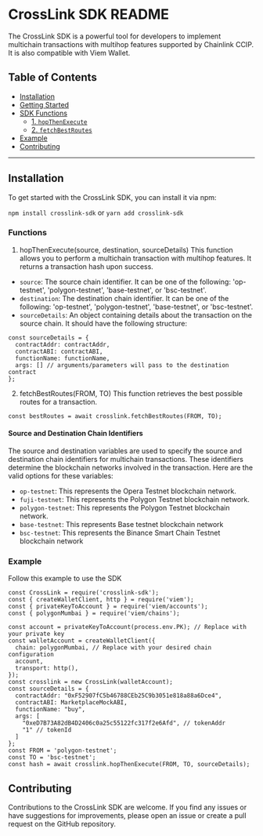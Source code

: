 # CrossLink SDK README

The CrossLink SDK is a powerful tool for developers to implement multichain transactions with multihop features supported by Chainlink CCIP. It is also compatible with Viem Wallet.

## Table of Contents

- [Installation](#installation)
- [Getting Started](#getting-started)
- [SDK Functions](#sdk-functions)
  - [1. `hopThenExecute`](#1-hopthenexecute)
  - [2. `fetchBestRoutes`](#2-fetchBestRoutes)
- [Example](#example)
- [Contributing](#contributing)

---

## Installation

To get started with the CrossLink SDK, you can install it via npm:

`
npm install crosslink-sdk
`
or
`yarn add crosslink-sdk
`

### Functions
1. hopThenExecute(source, destination, sourceDetails)
This function allows you to perform a multichain transaction with multihop features. It returns a transaction hash upon success.
  - `source`: The source chain identifier. It can be one of the following: 'op-testnet', 'polygon-testnet', 'base-testnet', or 'bsc-testnet'.
  - `destination`: The destination chain identifier. It can be one of the following: 'op-testnet', 'polygon-testnet', 'base-testnet', or 'bsc-testnet'.
  - `sourceDetails`: An object containing details about the transaction on the source chain. It should have the following structure:
```
const sourceDetails = {
  contractAddr: contractAddr,
  contractABI: contractABI,
  functionName: functionName,
  args: [] // arguments/parameters will pass to the destination contract
};
```



2. fetchBestRoutes(FROM, TO)
This function retrieves the best possible routes for a transaction.
```
const bestRoutes = await crosslink.fetchBestRoutes(FROM, TO);
```

#### Source and Destination Chain Identifiers
The source and destination variables are used to specify the source and destination chain identifiers for multichain transactions. These identifiers determine the blockchain networks involved in the transaction. Here are the valid options for these variables:

- `op-testnet`: This represents the Opera Testnet blockchain network.
- `fuji-testnet`: This represents the Polygon Testnet blockchain network.
- `polygon-testnet`: This represents the Polygon Testnet blockchain network.
- `base-testnet`: This represents Base testnet blockchain network 
- `bsc-testnet`: This represents the Binance Smart Chain Testnet blockchain network



### Example
Follow this example to use the SDK

```
const CrossLink = require('crosslink-sdk');
const { createWalletClient, http } = require('viem');
const { privateKeyToAccount } = require('viem/accounts');
const { polygonMumbai } = require('viem/chains');

const account = privateKeyToAccount(process.env.PK); // Replace with your private key
const walletAccount = createWalletClient({
  chain: polygonMumbai, // Replace with your desired chain configuration
  account,
  transport: http(),
});
const crosslink = new CrossLink(walletAccount);
const sourceDetails = {
  contractAddr: "0xF52907fC5b46788CEb25C9b3051e818a88a6Dce4",
  contractABI: MarketplaceMockABI,
  functionName: "buy",
  args: [
    "0xeD7B73A82dB4D2406c0a25c55122fc317f2e6Afd", // tokenAddr
    "1" // tokenId
  ]
};
const FROM = 'polygon-testnet';
const TO = 'bsc-testnet';
const hash = await crosslink.hopThenExecute(FROM, TO, sourceDetails);
```

## Contributing
Contributions to the CrossLink SDK are welcome. If you find any issues or have suggestions for improvements, please open an issue or create a pull request on the GitHub repository.

